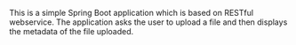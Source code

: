 This is a simple Spring Boot application which is based on RESTful webservice. The application asks the user to upload a file and then displays the metadata of the file uploaded.
